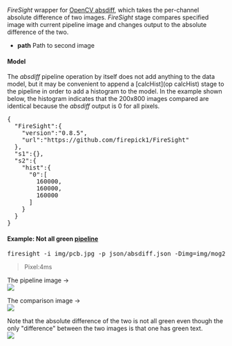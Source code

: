_FireSight_ wrapper for [OpenCV absdiff](http://opencv.jp/opencv-2svn_org/cpp/core_operations_on_arrays.html#cv-absdiff), which takes the per-channel absolute difference of two images. _FireSight_ stage compares specified image with current pipeline image and changes output to the absolute difference of the two.

* **path** Path to second image

#### Model
The _absdiff_ pipeline operation by itself does not add anything to the data model, but it may be convenient to append a [calcHist](op calcHist) stage to the pipeline in order to add a histogram to the model. In the example shown below, the histogram indicates that the 200x800 images compared are identical because the _absdiff_ output is 0 for all pixels.
<pre>{
  "FireSight":{
    "version":"0.8.5",
    "url":"https://github.com/firepick1/FireSight"
  },
  "s1":{},
  "s2":{
    "hist":{
      "0":[
        160000,
        160000,
        160000
      ]
    }
  }
}</pre>

#### Example: Not all green [pipeline](https://github.com/firepick1/FireSight/blob/master/json/absdiff.json)
<pre>firesight -i img/pcb.jpg -p json/absdiff.json -Dimg=img/mog2.jpg -o target/absdiff.png</pre>
> Pixel:4ms

The pipeline image &rarr; <br>
<img src="https://github.com/firepick1/FireSight/blob/master/img/pcb.jpg?raw=true">

The comparison image &rarr; <br>
<img src="https://github.com/firepick1/FireSight/blob/master/img/mog2.jpg?raw=true">

Note that the absolute difference of the two is not all green even though the only "difference" between the two images is that one has green text. <br>
<img src="https://github.com/firepick1/FireSight/blob/master/img/absdiff.png?raw=true">

